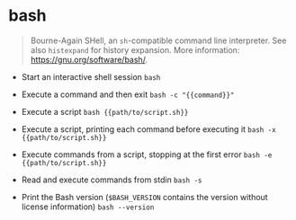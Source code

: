 # bash
> Bourne-Again SHell, an `sh`-compatible command line interpreter.
> See also `histexpand` for history expansion.
> More information: <https://gnu.org/software/bash/>.

- Start an interactive shell session
`bash`

- Execute a command and then exit
`bash -c "{{command}}"`

- Execute a script
`bash {{path/to/script.sh}}`

- Execute a script, printing each command before executing it
`bash -x {{path/to/script.sh}}`

- Execute commands from a script, stopping at the first error
`bash -e {{path/to/script.sh}}`

- Read and execute commands from stdin
`bash -s`

- Print the Bash version (`$BASH_VERSION` contains the version without license information)
`bash --version`
